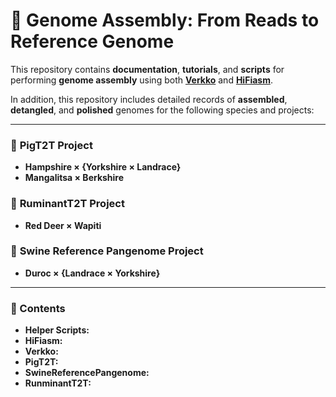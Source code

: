 # 🧬 Genome Assembly: From Reads to Reference Genome  

This repository contains **documentation**, **tutorials**, and **scripts** for performing **genome assembly** using both **[Verkko](https://github.com/marbl/verkko)** and **[HiFiasm](https://github.com/chhylp123/hifiasm)**.  

In addition, this repository includes detailed records of **assembled**, **detangled**, and **polished** genomes for the following species and projects:  

---

### 🐖 **PigT2T Project**
- **Hampshire × {Yorkshire × Landrace}**  
- **Mangalitsa × Berkshire**

### 🦌 **RuminantT2T Project**
- **Red Deer × Wapiti**

### 🧬 **Swine Reference Pangenome Project**
- **Duroc × {Landrace × Yorkshire}**

---

### 📂 Contents
- **Helper Scripts:**
- **HiFiasm:**
- **Verkko:** 
- **PigT2T:**
- **SwineReferencePangenome:**
- **RunminantT2T:**



